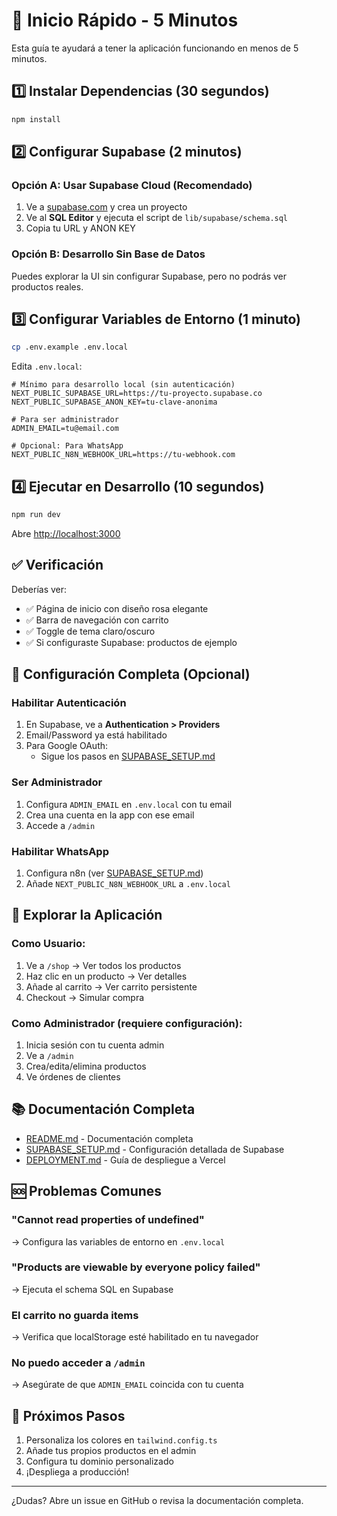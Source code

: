 # 🚀 Inicio Rápido - 5 Minutos

Esta guía te ayudará a tener la aplicación funcionando en menos de 5 minutos.

## 1️⃣ Instalar Dependencias (30 segundos)

```bash
npm install
```

## 2️⃣ Configurar Supabase (2 minutos)

### Opción A: Usar Supabase Cloud (Recomendado)

1. Ve a [supabase.com](https://supabase.com) y crea un proyecto
2. Ve al **SQL Editor** y ejecuta el script de `lib/supabase/schema.sql`
3. Copia tu URL y ANON KEY

### Opción B: Desarrollo Sin Base de Datos

Puedes explorar la UI sin configurar Supabase, pero no podrás ver productos reales.

## 3️⃣ Configurar Variables de Entorno (1 minuto)

```bash
cp .env.example .env.local
```

Edita `.env.local`:

```env
# Mínimo para desarrollo local (sin autenticación)
NEXT_PUBLIC_SUPABASE_URL=https://tu-proyecto.supabase.co
NEXT_PUBLIC_SUPABASE_ANON_KEY=tu-clave-anonima

# Para ser administrador
ADMIN_EMAIL=tu@email.com

# Opcional: Para WhatsApp
NEXT_PUBLIC_N8N_WEBHOOK_URL=https://tu-webhook.com
```

## 4️⃣ Ejecutar en Desarrollo (10 segundos)

```bash
npm run dev
```

Abre [http://localhost:3000](http://localhost:3000)

## ✅ Verificación

Deberías ver:
- ✅ Página de inicio con diseño rosa elegante
- ✅ Barra de navegación con carrito
- ✅ Toggle de tema claro/oscuro
- ✅ Si configuraste Supabase: productos de ejemplo

## 🔧 Configuración Completa (Opcional)

### Habilitar Autenticación

1. En Supabase, ve a **Authentication > Providers**
2. Email/Password ya está habilitado
3. Para Google OAuth:
   - Sigue los pasos en [SUPABASE_SETUP.md](./SUPABASE_SETUP.md)

### Ser Administrador

1. Configura `ADMIN_EMAIL` en `.env.local` con tu email
2. Crea una cuenta en la app con ese email
3. Accede a `/admin`

### Habilitar WhatsApp

1. Configura n8n (ver [SUPABASE_SETUP.md](./SUPABASE_SETUP.md))
2. Añade `NEXT_PUBLIC_N8N_WEBHOOK_URL` a `.env.local`

## 🎨 Explorar la Aplicación

### Como Usuario:
1. Ve a `/shop` → Ver todos los productos
2. Haz clic en un producto → Ver detalles
3. Añade al carrito → Ver carrito persistente
4. Checkout → Simular compra

### Como Administrador (requiere configuración):
1. Inicia sesión con tu cuenta admin
2. Ve a `/admin`
3. Crea/edita/elimina productos
4. Ve órdenes de clientes

## 📚 Documentación Completa

- [README.md](./README.md) - Documentación completa
- [SUPABASE_SETUP.md](./SUPABASE_SETUP.md) - Configuración detallada de Supabase
- [DEPLOYMENT.md](./DEPLOYMENT.md) - Guía de despliegue a Vercel

## 🆘 Problemas Comunes

### "Cannot read properties of undefined"
→ Configura las variables de entorno en `.env.local`

### "Products are viewable by everyone policy failed"
→ Ejecuta el schema SQL en Supabase

### El carrito no guarda items
→ Verifica que localStorage esté habilitado en tu navegador

### No puedo acceder a `/admin`
→ Asegúrate de que `ADMIN_EMAIL` coincida con tu cuenta

## 🌟 Próximos Pasos

1. Personaliza los colores en `tailwind.config.ts`
2. Añade tus propios productos en el admin
3. Configura tu dominio personalizado
4. ¡Despliega a producción!

---

¿Dudas? Abre un issue en GitHub o revisa la documentación completa.

